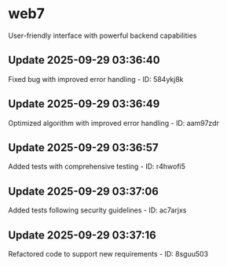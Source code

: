 # web7
User-friendly interface with powerful backend capabilities

## Update 2025-09-29 03:36:40
Fixed bug with improved error handling - ID: 584ykj8k


## Update 2025-09-29 03:36:49
Optimized algorithm with improved error handling - ID: aam97zdr


## Update 2025-09-29 03:36:57
Added tests with comprehensive testing - ID: r4hwofi5


## Update 2025-09-29 03:37:06
Added tests following security guidelines - ID: ac7arjxs


## Update 2025-09-29 03:37:16
Refactored code to support new requirements - ID: 8sguu503

